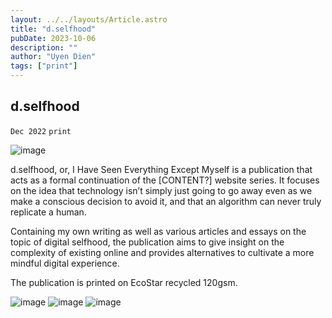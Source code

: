 ```yaml
---
layout: ../../layouts/Article.astro
title: "d.selfhood"
pubDate: 2023-10-06
description: ""
author: "Uyen Dien"
tags: ["print"]
---
```


## d.selfhood

`Dec 2022`
`print`

![image](/assets/dselfhood/digital-self-2.gif)

d.selfhood, or, I Have Seen Everything Except Myself is a publication that acts as a formal continuation of the [CONTENT?] website series. It focuses on the idea that technology isn’t simply just going to go away even as we make a conscious decision to avoid it, and that an algorithm can never truly replicate a human.

Containing my own writing as well as various articles and essays on the topic of digital selfhood, the publication aims to give insight on the complexity of existing online and provides alternatives to cultivate a more mindful digital experience.

The publication is printed on EcoStar recycled 120gsm.

![image](/assets/dselfhood/digital-self-4.jpg)
![image](/assets/dselfhood/digital-self-1.JPG)
![image](/assets/dselfhood/digital-self-3.jpg)